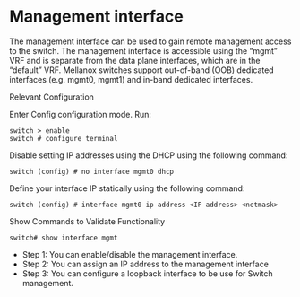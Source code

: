 # Management interface 

The management interface can be used to gain remote management access to the switch. The management interface is accessible using the “mgmt” VRF and is separate from the data plane interfaces, which are in the “default” VRF. Mellanox switches support out-of-band (OOB) dedicated interfaces (e.g. mgmt0, mgmt1) and in-band dedicated interfaces.

Relevant Configuration

Enter Config configuration mode. Run: 

```
switch > enable
switch # configure terminal
```

Disable setting IP addresses using the DHCP using the following command: 

```
switch (config) # no interface mgmt0 dhcp
```

Define your interface IP statically using the following command: 

```
switch (config) # interface mgmt0 ip address <IP address> <netmask>
```

Show Commands to Validate Functionality

```
switch# show interface mgmt
```

* Step 1: You can enable/disable the management interface.
* Step 2: You can assign an IP address to the management interface 
*  Step 3: You can configure a loopback interface to be use for Switch management. 
